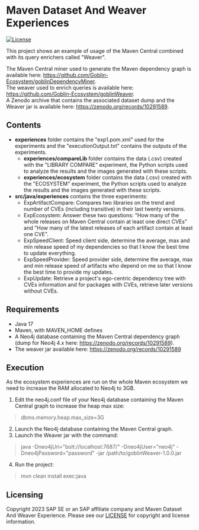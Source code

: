 # Maven Dataset And Weaver Experiences
[![License](https://img.shields.io/badge/license-Apache%202.0-blue.svg)](LICENSE.txt)

This project shows an example of usage of the Maven Central combined with its query enrichers called "Weaver".

The Maven Central miner used to generate the Maven dependency graph is available here: https://github.com/Goblin-Ecosystem/goblinDependencyMiner.  
The weaver used to enrich queries is available here: https://github.com/Goblin-Ecosystem/goblinWeaver.  
A Zenodo archive that contains the associated dataset dump and the Weaver jar is available here: https://zenodo.org/records/10291589.

## Contents
- **experiences** folder contains the "exp1.pom.xml" used for the experiments and the "executionOutput.txt" contains the outputs of the experiments.
  - **experiences/compareLib** folder contains the data (.csv) created with the "LIBRARY COMPARE" experiment, the Python scripts used to analyze the results and the images generated with these scripts.
  - **experiences/ecosystem** folder contains the data (.csv) created with the "ECOSYSTEM" experiment, the Python scripts used to analyze the results and the images generated with these scripts.
- **src/java/experiences** contains the three experiments:
  - ExpArtifactCompare: Compares two libraries on the trend and number of CVEs (including transitive) in their last twenty versions.
  - ExpEcosystem: Answer these two questions: "How many of the whole releases on Maven Central contain at least one direct CVEs" and "How many of the latest releases of each artifact contain at least one CVE".
  - ExpSpeedClient: Speed client side, determine the average, max and min release speed of my dependencies so that I know the best time to update everything.
  - ExpSpeedProvider: Speed provider side, determine the average, max and min release speed of artifacts who depend on me so that I know the best time to provide my updates.
  - ExpUpdate: Retrieve a project's ego-centric dependency tree with CVEs information and for packages with CVEs, retrieve later versions without CVEs.

## Requirements
- Java 17
- Maven, with MAVEN_HOME defines
- A Neo4j database containing the Maven Central dependency graph (dump for Neo4j 4.x here: https://zenodo.org/records/10291589).
- The weaver jar available here: https://zenodo.org/records/10291589

## Execution
As the ecosystem experiences are run on the whole Maven ecosystem we need to increase the RAM allocated to Neo4j to 3GB.

1. Edit the neo4j.conf file of your Neo4j database containing the Maven Central graph to increase the heap max size:
> dbms.memory.heap.max_size=3G
2. Launch the Neo4j database containing the Maven Central graph.
3. Launch the Weaver jar with the command:
> java -Dneo4jUri="bolt://localhost:7687/" -Dneo4jUser="neo4j" -Dneo4jPassword="password" -jar /path/to/goblinWeaver-1.0.0.jar
4. Run the project:
> mvn clean install exec:java

## Licensing
Copyright 2023 SAP SE or an SAP affiliate company and Maven Dataset And Weaver Experience. Please see our [LICENSE](LICENSE) for copyright and license information.